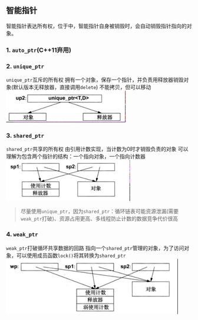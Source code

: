 ## 智能指针
智能指针表达所有权，位于<memory>中，智能指针自身被销毁时，会自动销毁指针指向的对象。
### 1. `auto_ptr`(C++11弃用)

### 2. `unique_ptr`
`unique_ptr`互斥的所有权
拥有一个对象，保存一个指针，并负责用释放器销毁对象(默认版本无释放器，直接调用`delete`)
不能拷贝，但可以移动
![20190911151835.png](https://raw.githubusercontent.com/itisl/Pic_Bed/master/img/20190911151835.png)


### 3. `shared_ptr`


`shared_ptr`共享的所有权
由引用计数实现，当计数为0时才销毁负责的对象
可以理解为包含两个指针的结构：一个指向对象，一个指向计数器
![20190911151848.png](https://raw.githubusercontent.com/itisl/Pic_Bed/master/img/20190911151848.png)
> 尽量使用`unique_ptr`，因为`shared_ptr`：循环链表可能资源泄漏(需要`weak_ptr`打破)、资源占用更高、多线程防止计数的数据竞争代价很高

### 4. `weak_ptr`
`weak_ptr`打破循环共享数据的回路
指向一个`shared_ptr`管理的对象，为了访问对象，可以使用成员函数`lock()`将其转换为`shared_ptr`
![20190911152008.png](https://raw.githubusercontent.com/itisl/Pic_Bed/master/img/20190911152008.png)